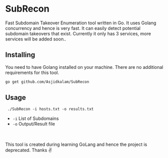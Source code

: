 # SubRecon
Fast Subdomain Takeover Enumeration tool written in Go. It uses Golang concurrency and hence is very fast. It can easily detect potential subdomain takeovers that exist. Currently it only has 3 services, more services will be added soon..

## Installing

You need to have Golang installed on your machine. There are no additional requirements for this tool.

```sh
go get github.com/Asjidkalam/SubRecon
```

## Usage

` ./SubRecon -i hosts.txt -o results.txt`
- `-i` List of Subdomains
- `-o` Output/Result file


<br>
<br>
This tool is created during learning GoLang and hence the project is deprecated. 
Thanks ✌️ 
